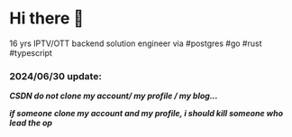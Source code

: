 # Hi there 👋
 
16 yrs IPTV/OTT backend solution engineer via #postgres  #go #rust #typescript



### 2024/06/30 update:


***CSDN do not clone my account/ my profile / my blog...***


***if someone clone my account and my profile, i should kill someone who lead the op***

